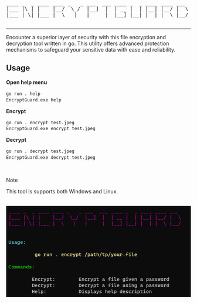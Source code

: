 <pre align="center">
____ _  _ ____ ____ _   _ ___  ___ ____ _  _ ____ ____ ___  
|___ |\ | |    |__/  \_/  |__]  |  | __ |  | |__| |__/ |  \ 
|___ | \| |___ |  \   |   |     |  |__] |__| |  | |  \ |__/ 
                                                            
</pre>
<hr>
Encounter a superior layer of security with this file encryption and decryption tool written in go. This utility offers advanced protection mechanisms to safeguard your sensitive data with ease and reliability.

## Usage 

<b>Open help menu</b>

```bash
go run . help
EncryptGuard.exe help
```

<b>Encrypt</b>

```bash
go run . encrypt test.jpeg
EncryptGuard.exe encrypt test.jpeg
```

<b>Decrypt</b>

```bash
go run . decrypt test.jpeg
EncryptGuard.exe decrypt test.jpeg
```

<br>

> [!NOTE]  
> This tool is supports both Windows and Linux.
<br>

<img src="./assets/menu.png">